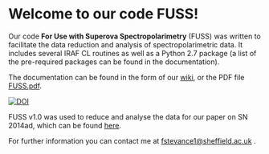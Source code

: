 # Welcome to our code FUSS!

Our code __For Use with Superova Spectropolarimetry__ (FUSS) was written to facilitate the data reduction and analysis of spectropolarimetric data. It includes several IRAF CL routines as well as a Python 2.7 package (a list of the pre-required packages can be found in the documentation).

The documentation can be found in the form of our [wiki](https://github.com/HeloiseS/FUSS/wiki), or the PDF file [FUSS.pdf](https://github.com/HeloiseS/FUSS/blob/master/DOC/FUSS.pdf).

[![DOI](https://zenodo.org/badge/DOI/10.5281/zenodo.573187.svg)](https://doi.org/10.5281/zenodo.573187) 

FUSS v1.0 was used to reduce and analyse the data for our paper on SN 2014ad, which can be found [here](https://arxiv.org/pdf/1704.06270.pdf). 

For further information you can contact me at fstevance1@sheffield.ac.uk .

